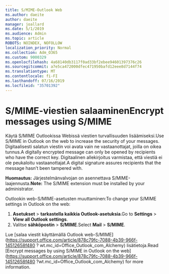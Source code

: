 ```yaml
---
title: S/MIME-Outlook Web
ms.author: daeite
author: daeite
manager: joallard
ms.date: 5/1/2019
ms.audience: Admin
ms.topic: article
ROBOTS: NOINDEX, NOFOLLOW
localization_priority: Normal
ms.collection: Adm_O365
ms.custom: 9000329
ms.openlocfilehash: 4a68140db3117f0ad33bf2ebee94601397376c26
ms.sourcegitcommit: a7e5ca472000dfec471950bafd12eee8d7144f74
ms.translationtype: MT
ms.contentlocale: fi-FI
ms.lasthandoff: 07/16/2019
ms.locfileid: "35701392"
---
```

# <a name="encrypt-messages-using-smime"></a><span data-ttu-id="97138-102">S/MIME-viestien salaaminen</span><span class="sxs-lookup"><span data-stu-id="97138-102">Encrypt messages using S/MIME</span></span>

<span data-ttu-id="97138-103">Käytä S/MIME Outlookissa Webissä viestien turvallisuuden lisäämiseksi.</span><span class="sxs-lookup"><span data-stu-id="97138-103">Use S/MIME in Outlook on the web to increase the security of your messages.</span></span> <span data-ttu-id="97138-104">Digitaalisesti salatun viestin voi avata vain ne vastaanottajat, joilla on oikea tunnus.</span><span class="sxs-lookup"><span data-stu-id="97138-104">A digitally encrypted message can only be opened by recipients who have the correct key.</span></span> <span data-ttu-id="97138-105">Digitaalinen allekirjoitus varmistaa, että viestiä ei ole peukaloitu vastaanottajat.</span><span class="sxs-lookup"><span data-stu-id="97138-105">A digital signature assures recipients that the message hasn’t been tampered with.</span></span>

<span data-ttu-id="97138-106">**Huomautus:** Järjestelmänvalvojan on asennettava S/MIME-laajennusta.</span><span class="sxs-lookup"><span data-stu-id="97138-106">**Note:** The S/MIME extension must be installed by your administrator.</span></span>

<span data-ttu-id="97138-107">Outlookin web-S/MIME-asetusten muuttaminen:</span><span class="sxs-lookup"><span data-stu-id="97138-107">To change your S/MIME settings in Outlook on the web:</span></span>

1. <span data-ttu-id="97138-108">**Asetukset** > **tarkastella kaikkia Outlook-asetuksia**.</span><span class="sxs-lookup"><span data-stu-id="97138-108">Go to **Settings** > **View all Outlook settings**.</span></span>
2. <span data-ttu-id="97138-109">Valitse **sähköpostin** > **S/MIME**.</span><span class="sxs-lookup"><span data-stu-id="97138-109">Select **Mail** > **S/MIME**.</span></span>

<span data-ttu-id="97138-110">Lue [salaa viestit käyttämällä Outlook web-S/MIME] (https://support.office.com/article/878c79fc-7088-4b39-966f-14512658f480 ? wt.mc_id=Office_Outlook_com_Alchemy) lisätietoja.</span><span class="sxs-lookup"><span data-stu-id="97138-110">Read [Encrypt messages by using S/MIME in Outlook on the web](https://support.office.com/article/878c79fc-7088-4b39-966f-14512658f480 ?wt.mc_id=Office_Outlook_com_Alchemy) for more information.</span></span>